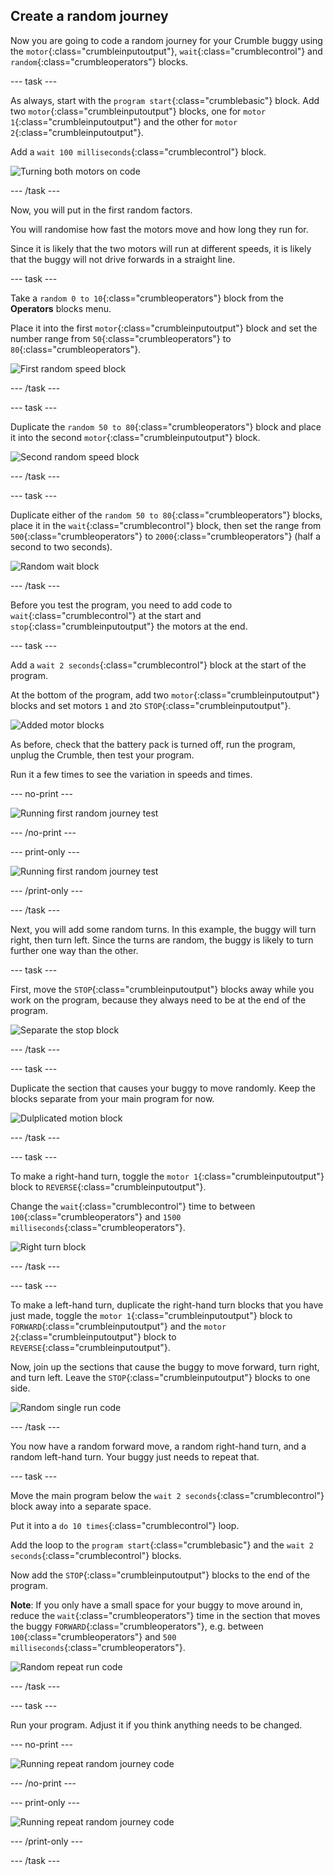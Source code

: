 ## Create a random journey

Now you are going to code a random journey for your Crumble buggy using the `motor`{:class="crumbleinputoutput"}, `wait`{:class="crumblecontrol"} and `random`{:class="crumbleoperators"} blocks.

--- task ---

As always, start with the `program start`{:class="crumblebasic"} block. Add two `motor`{:class="crumbleinputoutput"} blocks, one for `motor 1`{:class="crumbleinputoutput"} and the other for `motor 2`{:class="crumbleinputoutput"}.

Add a `wait 100 milliseconds`{:class="crumblecontrol"} block.

![Turning both motors on code](images/randomJourney1_codeStep1.png)

--- /task ---

Now, you will put in the first random factors.

You will randomise how fast the motors move and how long they run for.

Since it is likely that the two motors will run at different speeds, it is likely that the buggy will not drive forwards in a straight line.

--- task ---

Take a `random 0 to 10`{:class="crumbleoperators"} block from the **Operators** blocks menu.

Place it into the first `motor`{:class="crumbleinputoutput"} block and set the number range from `50`{:class="crumbleoperators"} to `80`{:class="crumbleoperators"}.

![First random speed block](images/randomJourney1_codeStep2.png)

--- /task ---

--- task ---

Duplicate the `random 50 to 80`{:class="crumbleoperators"} block and place it into the second `motor`{:class="crumbleinputoutput"} block.

![Second random speed block](images/randomJourney1_codeStep3.png)

--- /task ---

--- task ---

Duplicate either of the `random 50 to 80`{:class="crumbleoperators"} blocks, place it in the `wait`{:class="crumblecontrol"} block, then set the range from `500`{:class="crumbleoperators"} to `2000`{:class="crumbleoperators"} (half a second to two seconds).

![Random wait block](images/randomJourney1_codeStep4.png)

--- /task ---

Before you test the program, you need to add code to `wait`{:class="crumblecontrol"} at the start and `stop`{:class="crumbleinputoutput"} the motors at the end.

--- task ---

Add a `wait 2 seconds`{:class="crumblecontrol"} block at the start of the program.

At the bottom of the program, add two `motor`{:class="crumbleinputoutput"} blocks and set motors `1` and `2`to `STOP`{:class="crumbleinputoutput"}. 

![Added motor blocks](images/randomJourney1_codeStep5.png)

As before, check that the battery pack is turned off, run the program, unplug the Crumble, then test your program.

Run it a few times to see the variation in speeds and times.

--- no-print ---

![Running first random journey test](images/randomJourney1_firstTestRun.gif)

--- /no-print ---

--- print-only ---

![Running first random journey test](images/randomJourney1_firstTestRun.png)

--- /print-only ---

--- /task ---

Next, you will add some random turns. In this example, the buggy will turn right, then turn left. Since the turns are random, the buggy is likely to turn further one way than the other.

--- task ---

First, move the `STOP`{:class="crumbleinputoutput"} blocks away while you work on the program, because they always need to be at the end of the program.

![Separate the stop block](images/randomJourney1_codeStep6.png)

--- /task ---

--- task ---

Duplicate the section that causes your buggy to move randomly. Keep the blocks separate from your main program for now.

![Dulplicated motion block](images/randomJourney1_codeStep7.png)

--- /task ---

--- task ---

To make a right-hand turn, toggle the `motor 1`{:class="crumbleinputoutput"} block to `REVERSE`{:class="crumbleinputoutput"}.

Change the `wait`{:class="crumblecontrol"} time to between `100`{:class="crumbleoperators"} and `1500 milliseconds`{:class="crumbleoperators"}.

![Right turn block](images/randomJourney1_codeStep8.png)

--- /task ---

--- task ---

To make a left-hand turn, duplicate the right-hand turn blocks that you have just made, toggle the `motor 1`{:class="crumbleinputoutput"} block to `FORWARD`{:class="crumbleinputoutput"} and the `motor 2`{:class="crumbleinputoutput"} block to `REVERSE`{:class="crumbleinputoutput"}.

Now, join up the sections that cause the buggy to move forward, turn right, and turn left. Leave the `STOP`{:class="crumbleinputoutput"} blocks  to one side.

![Random single run code](images/randomJourney1_codeStep9.png)

--- /task ---

You now have a random forward move, a random right-hand turn, and a random left-hand turn. Your buggy just needs to repeat that.

--- task ---

Move the main program below the `wait 2 seconds`{:class="crumblecontrol"} block away into a separate space.

Put it into a `do 10 times`{:class="crumblecontrol"} loop.

Add the loop to the `program start`{:class="crumblebasic"} and the `wait 2 seconds`{:class="crumblecontrol"} blocks. 

Now add the `STOP`{:class="crumbleinputoutput"} blocks to the end of the program.

**Note**: If you only have a small space for your buggy to move around in, reduce the `wait`{:class="crumbleoperators"} time in the section that moves the buggy `FORWARD`{:class="crumbleoperators"}, e.g. between `100`{:class="crumbleoperators"} and `500 milliseconds`{:class="crumbleoperators"}.

![Random repeat run code](images/randomJourney1_codeStep10.png)

--- /task ---

--- task ---

Run your program. Adjust it if you think anything needs to be changed.

--- no-print ---

![Running repeat random journey code](images/randomJourney1_finalRun.gif)

--- /no-print ---

--- print-only ---

![Running repeat random journey code](images/randomJourney1_finalRun.png)

--- /print-only ---

--- /task ---

